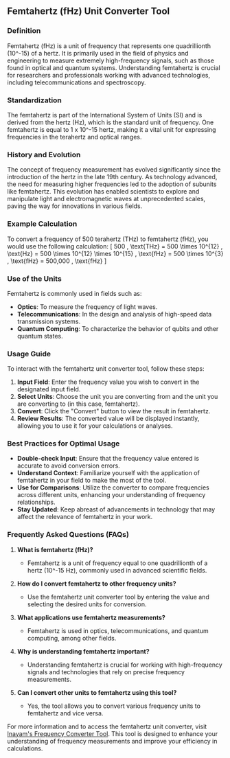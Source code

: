 ## Femtahertz (fHz) Unit Converter Tool

### Definition
Femtahertz (fHz) is a unit of frequency that represents one quadrillionth (10^-15) of a hertz. It is primarily used in the field of physics and engineering to measure extremely high-frequency signals, such as those found in optical and quantum systems. Understanding femtahertz is crucial for researchers and professionals working with advanced technologies, including telecommunications and spectroscopy.

### Standardization
The femtahertz is part of the International System of Units (SI) and is derived from the hertz (Hz), which is the standard unit of frequency. One femtahertz is equal to 1 x 10^-15 hertz, making it a vital unit for expressing frequencies in the terahertz and optical ranges.

### History and Evolution
The concept of frequency measurement has evolved significantly since the introduction of the hertz in the late 19th century. As technology advanced, the need for measuring higher frequencies led to the adoption of subunits like femtahertz. This evolution has enabled scientists to explore and manipulate light and electromagnetic waves at unprecedented scales, paving the way for innovations in various fields.

### Example Calculation
To convert a frequency of 500 terahertz (THz) to femtahertz (fHz), you would use the following calculation:
\[ 
500 \, \text{THz} = 500 \times 10^{12} \, \text{Hz} = 500 \times 10^{12} \times 10^{15} \, \text{fHz} = 500 \times 10^{3} \, \text{fHz} = 500,000 \, \text{fHz} 
\]

### Use of the Units
Femtahertz is commonly used in fields such as:
- **Optics**: To measure the frequency of light waves.
- **Telecommunications**: In the design and analysis of high-speed data transmission systems.
- **Quantum Computing**: To characterize the behavior of qubits and other quantum states.

### Usage Guide
To interact with the femtahertz unit converter tool, follow these steps:
1. **Input Field**: Enter the frequency value you wish to convert in the designated input field.
2. **Select Units**: Choose the unit you are converting from and the unit you are converting to (in this case, femtahertz).
3. **Convert**: Click the "Convert" button to view the result in femtahertz.
4. **Review Results**: The converted value will be displayed instantly, allowing you to use it for your calculations or analyses.

### Best Practices for Optimal Usage
- **Double-check Input**: Ensure that the frequency value entered is accurate to avoid conversion errors.
- **Understand Context**: Familiarize yourself with the application of femtahertz in your field to make the most of the tool.
- **Use for Comparisons**: Utilize the converter to compare frequencies across different units, enhancing your understanding of frequency relationships.
- **Stay Updated**: Keep abreast of advancements in technology that may affect the relevance of femtahertz in your work.

### Frequently Asked Questions (FAQs)

1. **What is femtahertz (fHz)?**
   - Femtahertz is a unit of frequency equal to one quadrillionth of a hertz (10^-15 Hz), commonly used in advanced scientific fields.

2. **How do I convert femtahertz to other frequency units?**
   - Use the femtahertz unit converter tool by entering the value and selecting the desired units for conversion.

3. **What applications use femtahertz measurements?**
   - Femtahertz is used in optics, telecommunications, and quantum computing, among other fields.

4. **Why is understanding femtahertz important?**
   - Understanding femtahertz is crucial for working with high-frequency signals and technologies that rely on precise frequency measurements.

5. **Can I convert other units to femtahertz using this tool?**
   - Yes, the tool allows you to convert various frequency units to femtahertz and vice versa.

For more information and to access the femtahertz unit converter, visit [Inayam's Frequency Converter Tool](https://www.inayam.co/unit-converter/frequency). This tool is designed to enhance your understanding of frequency measurements and improve your efficiency in calculations.
